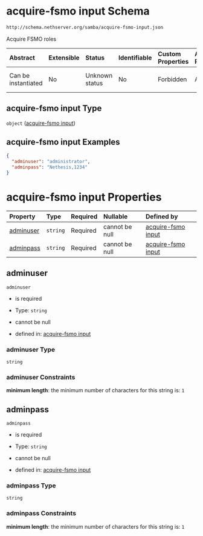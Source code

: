 # acquire-fsmo input Schema

```txt
http://schema.nethserver.org/samba/acquire-fsmo-input.json
```

Acquire FSMO roles

| Abstract            | Extensible | Status         | Identifiable | Custom Properties | Additional Properties | Access Restrictions | Defined In                                                                      |
| :------------------ | :--------- | :------------- | :----------- | :---------------- | :-------------------- | :------------------ | :------------------------------------------------------------------------------ |
| Can be instantiated | No         | Unknown status | No           | Forbidden         | Allowed               | none                | [acquire-fsmo-input.json](samba/acquire-fsmo-input.json "open original schema") |

## acquire-fsmo input Type

`object` ([acquire-fsmo input](acquire-fsmo-input.md))

## acquire-fsmo input Examples

```json
{
  "adminuser": "administrator",
  "adminpass": "Nethesis,1234"
}
```

# acquire-fsmo input Properties

| Property                | Type     | Required | Nullable       | Defined by                                                                                                                                          |
| :---------------------- | :------- | :------- | :------------- | :-------------------------------------------------------------------------------------------------------------------------------------------------- |
| [adminuser](#adminuser) | `string` | Required | cannot be null | [acquire-fsmo input](acquire-fsmo-input-properties-adminuser.md "http://schema.nethserver.org/samba/acquire-fsmo-input.json#/properties/adminuser") |
| [adminpass](#adminpass) | `string` | Required | cannot be null | [acquire-fsmo input](acquire-fsmo-input-properties-adminpass.md "http://schema.nethserver.org/samba/acquire-fsmo-input.json#/properties/adminpass") |

## adminuser



`adminuser`

* is required

* Type: `string`

* cannot be null

* defined in: [acquire-fsmo input](acquire-fsmo-input-properties-adminuser.md "http://schema.nethserver.org/samba/acquire-fsmo-input.json#/properties/adminuser")

### adminuser Type

`string`

### adminuser Constraints

**minimum length**: the minimum number of characters for this string is: `1`

## adminpass



`adminpass`

* is required

* Type: `string`

* cannot be null

* defined in: [acquire-fsmo input](acquire-fsmo-input-properties-adminpass.md "http://schema.nethserver.org/samba/acquire-fsmo-input.json#/properties/adminpass")

### adminpass Type

`string`

### adminpass Constraints

**minimum length**: the minimum number of characters for this string is: `1`
